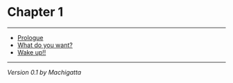 # Chapter 1
---
- [Prologue](/chapter_1/Prologue.md)
- [What do you want?](/chapter_1/WhatDoYouWant.md)
- [Wake up!!](/chapter_1/WakeUp.md)

---
*Version 0.1 by Machigatta*